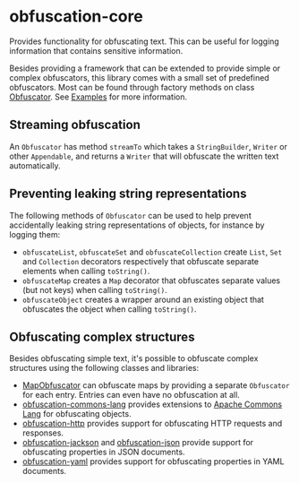 # obfuscation-core

Provides functionality for obfuscating text. This can be useful for logging information that contains sensitive information.

Besides providing a framework that can be extended to provide simple or complex obfuscators, this library comes with a small set of predefined obfuscators.
Most can be found through factory methods on class [Obfuscator](https://robtimus.github.io/obfuscation-core/apidocs/com/github/robtimus/obfuscation/Obfuscator.html).
See [Examples](https://robtimus.github.io/obfuscation-core/examples.html) for more information.

## Streaming obfuscation

An `Obfuscator` has method `streamTo` which takes a `StringBuilder`, `Writer` or other `Appendable`, and returns a `Writer` that will obfuscate the written text automatically.

## Preventing leaking string representations

The following methods of `Obfuscator` can be used to help prevent accidentally leaking string representations of objects, for instance by logging them:

* `obfuscateList`, `obfuscateSet` and `obfuscateCollection` create `List`, `Set` and `Collection` decorators respectively that obfuscate separate elements when calling `toString()`.
* `obfuscateMap` creates a `Map` decorator that obfuscates separate values (but not keys) when calling `toString()`.
* `obfuscateObject` creates a wrapper around an existing object that obfuscates the object when calling `toString()`.

## Obfuscating complex structures

Besides obfuscating simple text, it's possible to obfuscate complex structures using the following classes and libraries:

* [MapObfuscator](https://robtimus.github.io/obfuscation-core/apidocs/com/github/robtimus/obfuscation/MapObfuscator.html) can obfuscate maps by providing a separate `Obfuscator` for each entry. Entries can even have no obfuscation at all.
* [obfuscation-commons-lang](https://robtimus.github.io/obfuscation-commons-lang/) provides extensions to [Apache Commons Lang](https://commons.apache.org/proper/commons-lang/) for obfuscating objects.
* [obfuscation-http](https://robtimus.github.io/obfuscation-http/) provides support for obfuscating HTTP requests and responses.
* [obfuscation-jackson](https://robtimus.github.io/obfuscation-jackson/) and [obfuscation-json](https://robtimus.github.io/obfuscation-json/) provide support for obfuscating properties in JSON documents.
* [obfuscation-yaml](https://robtimus.github.io/obfuscation-yaml/) provides support for obfuscating properties in YAML documents.
